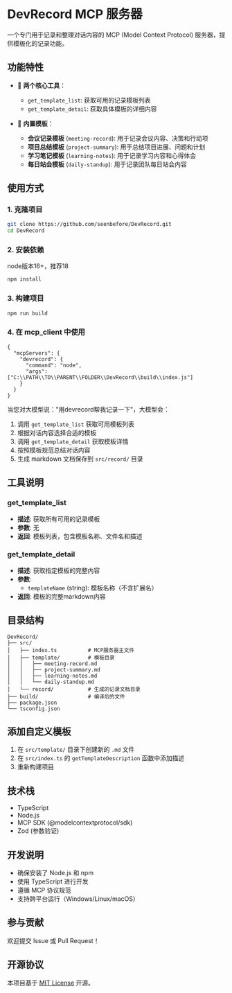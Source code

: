 # DevRecord MCP 服务器

一个专门用于记录和整理对话内容的 MCP (Model Context Protocol) 服务器，提供模板化的记录功能。

## 功能特性

- 🔧 **两个核心工具**：
  - `get_template_list`: 获取可用的记录模板列表
  - `get_template_detail`: 获取具体模板的详细内容

- 📝 **内置模板**：
  - **会议记录模板** (`meeting-record`): 用于记录会议内容、决策和行动项
  - **项目总结模板** (`project-summary`): 用于总结项目进展、问题和计划  
  - **学习笔记模板** (`learning-notes`): 用于记录学习内容和心得体会
  - **每日站会模板** (`daily-standup`): 用于记录团队每日站会内容

## 使用方式

### 1. 克隆项目
```bash
git clone https://github.com/seenbefore/DevRecord.git
cd DevRecord
```

### 2. 安装依赖
node版本16+，推荐18
```bash
npm install
```

### 3. 构建项目
```bash
npm run build
```

### 4. 在 mcp_client 中使用
```
{
  "mcpServers": {
    "devrecord": {
      "command": "node",
      "args": ["C:\\PATH\\TO\\PARENT\\FOLDER\\DevRecord\\build\\index.js"]
    }
  }
}
```

当您对大模型说："用devrecord帮我记录一下"，大模型会：

1. 调用 `get_template_list` 获取可用模板列表
2. 根据对话内容选择合适的模板
3. 调用 `get_template_detail` 获取模板详情
4. 按照模板规范总结对话内容
5. 生成 markdown 文档保存到 `src/record/` 目录

## 工具说明

### get_template_list
- **描述**: 获取所有可用的记录模板
- **参数**: 无
- **返回**: 模板列表，包含模板名称、文件名和描述

### get_template_detail
- **描述**: 获取指定模板的完整内容
- **参数**: 
  - `templateName` (string): 模板名称（不含扩展名）
- **返回**: 模板的完整markdown内容

## 目录结构

```
DevRecord/
├── src/
│   ├── index.ts          # MCP服务器主文件
│   ├── template/         # 模板目录
│   │   ├── meeting-record.md
│   │   ├── project-summary.md
│   │   ├── learning-notes.md
│   │   └── daily-standup.md
│   └── record/           # 生成的记录文档目录
├── build/                # 编译后的文件
├── package.json
└── tsconfig.json
```

## 添加自定义模板

1. 在 `src/template/` 目录下创建新的 `.md` 文件
2. 在 `src/index.ts` 的 `getTemplateDescription` 函数中添加描述
3. 重新构建项目

## 技术栈

- TypeScript
- Node.js
- MCP SDK (@modelcontextprotocol/sdk)
- Zod (参数验证)

## 开发说明

- 确保安装了 Node.js 和 npm
- 使用 TypeScript 进行开发
- 遵循 MCP 协议规范
- 支持跨平台运行（Windows/Linux/macOS） 

## 参与贡献
欢迎提交 Issue 或 Pull Request！

## 开源协议
本项目基于 [MIT License](LICENSE) 开源。
